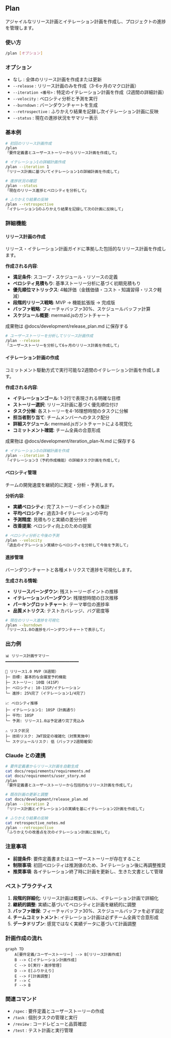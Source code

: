 ## Plan

アジャイルなリリース計画とイテレーション計画を作成し、プロジェクトの進捗を管理します。

### 使い方

```bash
/plan [オプション]
```

### オプション

- なし : 全体のリリース計画を作成または更新
- `--release` : リリース計画のみを作成（3-6ヶ月のマクロ計画）
- `--iteration <番号>` : 特定のイテレーション計画を作成（2週間の詳細計画）
- `--velocity` : ベロシティ分析と予測を実行
- `--burndown` : バーンダウンチャートを生成
- `--retrospective` : ふりかえり結果を記録し次イテレーション計画に反映
- `--status` : 現在の進捗状況をサマリー表示

### 基本例

```bash
# 初回のリリース計画作成
/plan
「要件定義書とユーザーストーリーからリリース計画を作成して」

# イテレーション1の詳細計画作成
/plan --iteration 1
「リリース計画に基づいてイテレーション1の詳細計画を作成して」

# 進捗状況の確認
/plan --status
「現在のリリース進捗とベロシティを分析して」

# ふりかえり結果の反映
/plan --retrospective
「イテレーション1のふりかえり結果を記録して次の計画に反映して」
```

### 詳細機能

#### リリース計画の作成

リリース・イテレーション計画ガイドに準拠した包括的なリリース計画を作成します。

**作成される内容**:
- **満足条件**: スコープ・スケジュール・リソースの定義
- **ベロシティ見積もり**: 基準ストーリー分析に基づく初期見積もり
- **優先順位マトリックス**: 4軸評価（金銭価値・コスト・知識習得・リスク軽減）
- **段階的リリース戦略**: MVP → 機能拡張版 → 完成版
- **バッファ戦略**: フィーチャバッファ30%、スケジュールバッファ計算
- **スケジュール概要**: mermaid.jsのガントチャート

成果物は @docs/development/release_plan.md に保存する

```bash
# ユーザーストーリーを分析してリリース計画作成
/plan --release
「ユーザーストーリーを分析して6ヶ月のリリース計画を作成して」
```

#### イテレーション計画の作成

コミットメント駆動方式で実行可能な2週間のイテレーション計画を作成します。

**作成される内容**:
- **イテレーションゴール**: 1-2行で表現される明確な目標
- **ストーリー選択**: リリース計画に基づく優先順位付け
- **タスク分解**: 各ストーリーを4-16理想時間のタスクに分解
- **担当者割り当て**: チームメンバーへのタスク配分
- **詳細スケジュール**: mermaid.jsガントチャートによる視覚化
- **コミットメント確認**: チーム全員の合意形成

成果物は @docs/development/iteration_plan-N.md に保存する

```bash
# イテレーション3の詳細計画を作成
/plan --iteration 3
「イテレーション3（予約作成機能）の詳細タスク計画を作成して」
```

#### ベロシティ管理

チームの開発速度を継続的に測定・分析・予測します。

**分析内容**:
- **実績ベロシティ**: 完了ストーリーポイントの集計
- **平均ベロシティ**: 過去3-8イテレーションの平均
- **予測精度**: 見積もりと実績の差分分析
- **改善提案**: ベロシティ向上のための提案

```bash
# ベロシティ分析と今後の予測
/plan --velocity
「過去のイテレーション実績からベロシティを分析して今後を予測して」
```

#### 進捗管理

バーンダウンチャートと各種メトリクスで進捗を可視化します。

**生成される情報**:
- **リリースバーンダウン**: 残ストーリーポイントの推移
- **イテレーションバーンダウン**: 残理想時間の日次推移
- **パーキングロットチャート**: テーマ単位の進捗率
- **品質メトリクス**: テストカバレッジ、バグ密度等

```bash
# 現在のリリース進捗を可視化
/plan --burndown
「リリース1.0の進捗をバーンダウンチャートで表示して」
```

### 出力例

```
📊 リリース計画サマリー
━━━━━━━━━━━━━━━━━━━━━━━━━━━━━━━━

🎯 リリース1.0 MVP（8週間）
├─ 目標: 基本的な会議室予約機能
├─ ストーリー: 10個（41SP）
├─ ベロシティ: 10-11SP/イテレーション
└─ 進捗: 25%完了（イテレーション1/4完了）

📈 ベロシティ推移
├─ イテレーション1: 10SP（計画通り）
├─ 平均: 10SP
└─ 予測: リリース1.0は予定通り完了見込み

⚠️ リスク状況
├─ 技術リスク: JWT設定の複雑化（対策実施中）
└─ スケジュールリスク: 低（バッファ2週間確保）
```

### Claude との連携

```bash
# 要件定義書からリリース計画を自動生成
cat docs/requirements/requirements.md
cat docs/requirements/user_story.md
/plan
「要件定義書とユーザーストーリーから包括的なリリース計画を作成して」

# 既存計画の更新と調整
cat docs/development/release_plan.md
/plan --iteration 2
「リリース計画とイテレーション1の実績を基にイテレーション2計画を作成して」

# ふりかえり結果の反映
cat retrospective_notes.md
/plan --retrospective
「ふりかえりの改善点を次のイテレーション計画に反映して」
```

### 注意事項

- **前提条件**: 要件定義書またはユーザーストーリーが存在すること
- **制限事項**: 初回ベロシティは推測値のため、3イテレーション後に再調整推奨
- **推奨事項**: 各イテレーション終了時に計画を更新し、生きた文書として管理

### ベストプラクティス

1. **段階的詳細化**: リリース計画は概要レベル、イテレーション計画で詳細化
2. **継続的調整**: 実績に基づいてベロシティと計画を継続的に調整
3. **バッファ確保**: フィーチャバッファ30%、スケジュールバッファを必ず設定
4. **チームコミットメント**: イテレーション計画は必ずチーム全員で合意形成
5. **データドリブン**: 感覚ではなく実績データに基づいて計画調整

### 計画作成の流れ

```mermaid
graph TD
    A[要件定義/ユーザーストーリー] --> B[リリース計画作成]
    B --> C[イテレーション計画作成]
    C --> D[実行・進捗管理]
    D --> E[ふりかえり]
    E --> F[計画調整]
    F --> C
    F --> B
```

### 関連コマンド

- `/spec` : 要件定義とユーザーストーリーの作成
- `/task` : 個別タスクの管理と実行
- `/review` : コードレビューと品質確認
- `/test` : テスト計画と実行管理